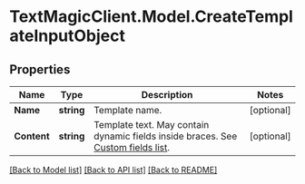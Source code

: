 # TextMagicClient.Model.CreateTemplateInputObject
## Properties

Name | Type | Description | Notes
------------ | ------------- | ------------- | -------------
**Name** | **string** | Template name. | [optional] 
**Content** | **string** | Template text. May contain dynamic fields inside braces. See [Custom fields list](https://docs.textmagic.com/#tag/Templates/Custom-fields-list-(Merge-dynamic-fields)). | [optional] 

[[Back to Model list]](../README.md#documentation-for-models) [[Back to API list]](../README.md#documentation-for-api-endpoints) [[Back to README]](../README.md)


